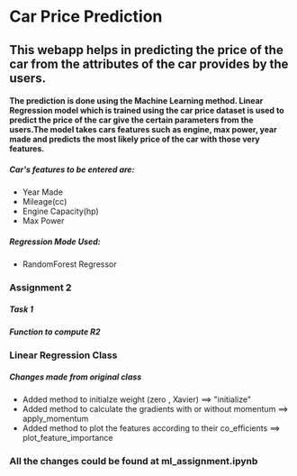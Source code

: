 # Car Price Prediction

## This webapp helps in predicting the price of the car from the attributes of the car provides by the users.

####  The prediction is done using the Machine Learning method. Linear Regression model which is trained using the car price dataset is used to predict the price of the car give the certain parameters from the users.The model takes cars features such as engine, max power, year made and predicts the most likely price of the car with those very features. 

##### Car's features to be entered are:
- Year Made
- Mileage(cc)
- Engine Capacity(hp)
- Max Power

##### Regression Mode Used:
- RandomForest Regressor



### Assignment 2

##### Task 1
##### Function to compute R2

### Linear Regression Class

##### Changes made from original class 

- Added method to initialze weight (zero , Xavier) ==> "initialize"
- Added method to calculate the  gradients with or without momentum ==> apply_momentum
- Added method to plot the features according to their co_efficients ==> plot_feature_importance


### All the changes could be found at **ml_assignment.ipynb**